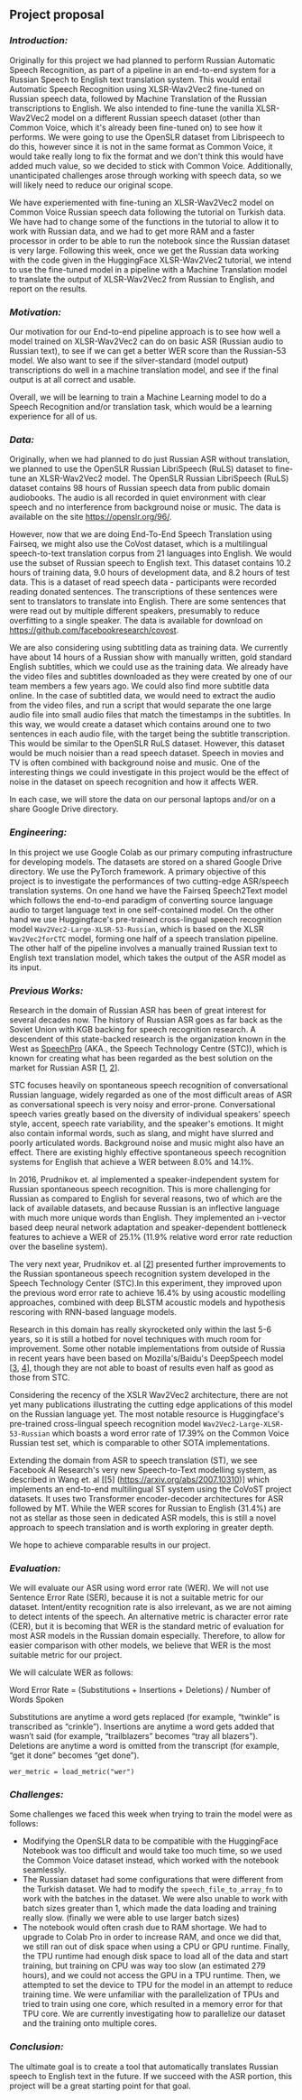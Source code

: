 ## Project proposal

### *Introduction:*

Originally for this project we had planned to perform Russian Automatic Speech Recognition, as part of a pipeline in an end-to-end system for a Russian Speech to English text translation system. This would entail Automatic Speech Recognition using XLSR-Wav2Vec2 fine-tuned on Russian speech data, followed by Machine Translation of the Russian transcriptions to English. We also intended to fine-tune the vanilla XLSR-Wav2Vec2 model on a different Russian speech dataset (other than Common Voice, which it's already been fine-tuned on) to see how it performs. We were going to use the OpenSLR dataset from Librispeech to do this, however since it is not in the same format as Common Voice, it would take really long to fix the format and we don't think this would have added much value, so we decided to stick with Common Voice. Additionally, unanticipated challenges arose through working with speech data, so we will likely need to reduce our original scope. 

We have experiemented with fine-tuning an XLSR-Wav2Vec2 model on Common Voice Russian speech data following the tutorial on Turkish data. We have had to change some of the functions in the tutorial to allow it to work with Russian data, and we had to get more RAM and a faster processor in order to be able to run the notebook since the Russian dataset is very large. Following this week, once we get the Russian data working with the code given in the HuggingFace XLSR-Wav2Vec2 tutorial, we intend to use the fine-tuned model in a pipeline with a Machine Translation model to translate the output of XLSR-Wav2Vec2 from Russian to English, and report on the results.

### *Motivation:*

Our motivation for our End-to-end pipeline approach is to see how well a model trained on XLSR-Wav2Vec2 can do on basic ASR (Russian audio to Russian text), to see if we can get a better WER score than the Russian-53 model. We also want to see if the silver-standard (model output) transcriptions do well in a machine translation model, and see if the final output is at all correct and usable.

Overall, we will be learning to train a Machine Learning model to do a Speech Recognition and/or translation task, which would be a learning experience for all of us.

### *Data:*

Originally, when we had planned to do just Russian ASR without translation, we planned to use the OpenSLR Russian LibriSpeech (RuLS) dataset to fine-tune an XLSR-Wav2Vec2 model. The OpenSLR Russian LibriSpeech (RuLS) dataset contains 98 hours of Russian speech data from public domain audiobooks. The audio is all recorded in quiet environment with clear speech and no interference from background noise or music. The data is available on the site https://openslr.org/96/. 

However, now that we are doing End-To-End Speech Translation using Fairseq, we might also use the CoVost dataset, which is a multilingual speech-to-text translation corpus from 21 languages into English. We would use the subset of Russian speech to English text. This dataset contains 10.2 hours of training data, 9.0 hours of development data, and 8.2 hours of test data. This is a dataset of read speech data - participants were recorded reading donated sentences. The transcriptions of these sentences were sent to translators to translate into English. There are some sentences that were read out by multiple different speakers, presumably to reduce overfitting to a single speaker. The data is available for download on https://github.com/facebookresearch/covost.

We are also considering using subtitling data as training data. We currently have about 14 hours of a Russian show with manually written, gold standard English subtitles, which we could use as the training data. We already have the video files and subtitles downloaded as they were created by one of our team members a few years ago. We could also find more subtitle data online. In the case of subtitled data, we would need to extract the audio from the video files, and run a script that would separate the one large audio file into small audio files that match the timestamps in the subtitles. In this way, we would create a dataset which contains around one to two sentences in each audio file, with the target being the subtitle transcription. This would be similar to the OpenSLR RuLS dataset. However, this dataset would be much noisier than a read speech dataset. Speech in movies and TV is often combined with background noise and music. One of the interesting things we could investigate in this project would be the effect of noise in the dataset on speech recognition and how it affects WER.

In each case, we will store the data on our personal laptops and/or on a share Google Drive directory.

### *Engineering:*

In this project we use Google Colab as our primary computing infrastructure for developing models. The datasets are stored on a shared Google Drive directory. We use the PyTorch framework. A primary objective of this project is to investigate the performances of two cutting-edge ASR/speech translation systems. On one hand we have the Fairseq Speech2Text model which follows the end-to-end paradigm of converting source language audio to target language text in one self-contained model. On the other hand we use Huggingface's pre-trained cross-lingual speech recognition model `Wav2Vec2-Large-XLSR-53-Russian`, which is based on the XLSR `Wav2Vec2forCTC` model, forming one half of a speech translation pipeline. The other half of the pipeline involves a manually trained Russian text to English text translation model, which takes the output of the ASR model as its input.

### *Previous Works:*

Research in the domain of Russian ASR has been of great interest for several decades now. The history of Russian ASR goes as far back as the Soviet Union with KGB backing for speech recognition research. A descendent of this state-backed research is the organization known in the West as [SpeechPro](https://www.wikiwand.com/ru/%D0%A6%D0%B5%D0%BD%D1%82%D1%80_%D1%80%D0%B5%D1%87%D0%B5%D0%B2%D1%8B%D1%85_%D1%82%D0%B5%D1%85%D0%BD%D0%BE%D0%BB%D0%BE%D0%B3%D0%B8%D0%B9) (AKA., the Speech Technology Centre (STC)), which is known for creating what has been regarded as the best solution on the market for Russian ASR [[1](https://doi.org/10.1007/978-3-319-23132-7_29), [2](https://doi.org/10.1007/978-3-319-43958-7_13)].

STC focuses heavily on spontaneous speech recognition of conversational Russian language, widely regarded as one of the most difficult areas of ASR as conversational speech is very noisy and error-prone. Conversational speech varies greatly based on the diversity of individual speakers' speech style, accent, speech rate variability, and the speaker's emotions. It might also contain informal words, such as slang, and might have slurred and poorly articulated words. Background noise and music might also have an effect. There are existing highly effective spontaneous speech recognition systems for English that achieve a WER between 8.0% and 14.1%.

In 2016, Prudnikov et. al implemented a speaker-independent system for Russian spontaneous speech recognition. This is more challenging for Russian as compared to English for several reasons, two of which are the lack of available datasets, and because Russian is an inflective language with much more unique words than English. They implemented an i-vector based deep neural network adaptation and speaker-dependent bottleneck features to achieve a WER of 25.1% (11.9% relative word error rate reduction over the baseline system).

The very next year, Prudnikov et. al [[2](https://link.springer.com/chapter/10.1007%2F978-3-319-43958-7_13)] presented further improvements to the Russian spontaneous speech recognition system developed in the Speech Technology Center (STC).In this experiment, they improved upon the previous word error rate to achieve 16.4% by using acoustic modelling approaches, combined with deep BLSTM acoustic models and hypothesis rescoring with RNN-based language models.

Research in this domain has really skyrocketed only within the last 5-6 years, so it is still a hotbed for novel techniques with much room for improvement. Some other notable implementations from outside of Russia in recent years have been based on Mozilla's/Baidu's DeepSpeech model [[3](https://github.com/GeorgeFedoseev/DeepSpeech), [4](http://ceur-ws.org/Vol-2267/470-474-paper-90.pdf)], though they are not able to boast of results even half as good as those from STC.

Considering the recency of the XSLR Wav2Vec2 architecture, there are not yet many publications illustrating the cutting edge applications of this model on the Russian language yet. The most notable resource is Huggingface's pre-trained cross-lingual speech recognition model `Wav2Vec2-Large-XLSR-53-Russian` which boasts a word error rate of 17.39% on the Common Voice Russian test set, which is comparable to other SOTA implementations.

Extending the domain from ASR to speech translation (ST), we see Facebook AI Research's very new Speech-to-Text modelling system, as described in Wang et. al [[5] (https://arxiv.org/abs/2007.10310)] which implements an end-to-end multilingual ST system using the CoVoST project datasets. It uses two Transformer encoder-decoder architectures for ASR followed by MT. While the WER scores for Russian to English (31.4%) are not as stellar as those seen in dedicated ASR models, this is still a novel approach to speech translation and is worth exploring in greater depth.

We hope to achieve comparable results in our project.

### *Evaluation:*

We will evaluate our ASR using word error rate (WER). We will not use Sentence Error Rate (SER), because it is not a suitable metric for our dataset. Intent/entity recognition rate is also irrelevant, as we are not aiming to detect intents of the speech. An alternative metric is character error rate (CER), but it is becoming that WER is the standard metric of evaluation for most ASR models in the Russian domain especially. Therefore, to allow for easier comparison with other models, we believe that WER is the most suitable metric for our project.

We will calculate WER as follows: 

Word Error Rate = (Substitutions + Insertions + Deletions) / Number of Words Spoken

Substitutions are anytime a word gets replaced (for example, “twinkle” is transcribed as “crinkle”).
Insertions are anytime a word gets added that wasn’t said (for example, “trailblazers” becomes “tray all blazers”).
Deletions are anytime a word is omitted from the transcript (for example, “get it done” becomes “get done”).

`wer_metric = load_metric("wer")`

### *Challenges:*

Some challenges we faced this week when trying to train the model were as follows:

- Modifying the OpenSLR data to be compatible with the HuggingFace Notebook was too difficult and would take too much time, so we used the Common Voice dataset instead, which worked with the notebook seamlessly.
- The Russian dataset had some configurations that were different from the Turkish dataset. We had to modify the `speech_file_to_array_fn` to work with the batches in the dataset. We were also unable to work with batch sizes greater than 1, which made the data loading and training really slow. (finally we were able to use larger batch sizes)
- The notebook would often crash due to RAM shortage. We had to upgrade to Colab Pro in order to increase RAM, and once we did that, we still ran out of disk space when using a CPU or GPU runtime. Finally, the TPU runtime had enough disk space to load all of the data and start training, but training on CPU was way too slow (an estimated 279 hours), and we could not access the GPU in a TPU runtime. Then, we attempted to set the device to TPU for the model in an attempt to reduce training time. We were unfamiliar with the parallelization of TPUs and tried to train using one core, which resulted in a memory error for that TPU core. We are currently investigating how to parallelize our dataset and the training onto multiple cores.

### *Conclusion:*

The ultimate goal is to create a tool that automatically translates Russian speech to English text in the future. If we succeed with the ASR portion, this project will be a great starting point for that goal.
